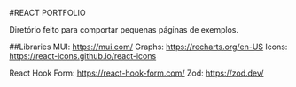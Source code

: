 #REACT PORTFOLIO

Diretório feito para comportar pequenas páginas de exemplos.

##Libraries
MUI: https://mui.com/
Graphs: https://recharts.org/en-US
Icons: https://react-icons.github.io/react-icons

React Hook Form: https://react-hook-form.com/
Zod: https://zod.dev/
